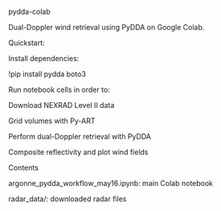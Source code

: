 pydda-colab

Dual-Doppler wind retrieval using PyDDA on Google Colab.

Quickstart:

Install dependencies:

!pip install pydda boto3

Run notebook cells in order to:

Download NEXRAD Level II data

Grid volumes with Py-ART

Perform dual-Doppler retrieval with PyDDA

Composite reflectivity and plot wind fields

Contents

argonne_pydda_workflow_may16.ipynb: main Colab notebook

radar_data/: downloaded radar files
